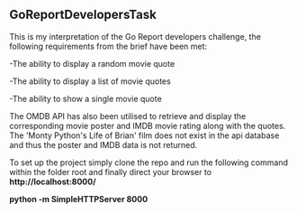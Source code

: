 ## GoReportDevelopersTask

This is my interpretation of the Go Report developers challenge, the following requirements from the brief have been met:


-The ability to display a random movie quote

-The ability to display a list of movie quotes

-The ability to show a single movie quote

The OMDB API has also been utilised to retrieve and display the corresponding movie poster and IMDB movie rating along with the quotes.
The 'Monty Python's Life of Brian' film does not exist in the api database and thus the poster and IMDB data is not returned.

To set up the project simply clone the repo and run the following command within the folder root and finally 
direct your browser to **http://localhost:8000/**

**python -m SimpleHTTPServer 8000**
